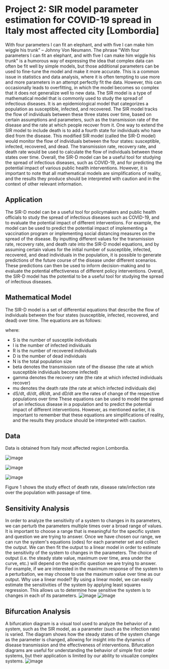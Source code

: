 # Project 2: SIR model parameter estimation for COVID-19 spread in Italy most affected city [Lombordia]

With four parameters I can fit an elephant, and with five I can make him wiggle his trunk” – Johnny Von Neumann.
The phrase "With four parameters I can fit an elephant, and with five I can make him wiggle his trunk" is a humorous way of expressing the idea that complex data can often be fit well by simple models, but those additional parameters can be used to fine-tune the model and make it more accurate. This is a common issue in statistics and data analysis, where it is often tempting to use more and more parameters in an attempt perfectly fit the data. However, this can occasionally leads to overfitting, in which the model becomes so complex that it does not generalize well to new data.
The SIR model is a type of mathematical model that is commonly used to study the spread of infectious diseases. It is an epidemiological model that categorizes a population as susceptible, infected, and recovered. The SIR model tracks the flow of individuals between these three states over time, based on certain assumptions and parameters, such as the transmission rate of the disease and the rate at which people recover from it.
One way to extend the SIR model to include death is to add a fourth state for individuals who have died from the disease. This modified SIR model (called the SIR-D model) would monitor the flow of individuals between the four states: susceptible, infected, recovered, and dead. The transmission rate, recovery rate, and death rate would be used to calculate the flow of individuals between these states over time. Overall, the SIR-D model can be a useful tool for studying the spread of infectious diseases, such as COVID-19, and for predicting the potential impact of various public health interventions. However, it is important to note that all mathematical models are simplifications of reality, and the results they produce should be interpreted with caution and in the context of other relevant information.

## Application

The SIR-D model can be a useful tool for policymakers and public health officials to study the spread of infectious diseases such as COVID-19, and to evaluate the potential impact of different interventions. For example, the model can be used to predict the potential impact of implementing a vaccination program or implementing social distancing measures on the spread of the disease.
By inputting different values for the transmission rate, recovery rate, and death rate into the SIR-D model equations, and by assuming certain values for the initial number of susceptible, infected, recovered, and dead individuals in the population, it is possible to generate predictions of the future course of the disease under different scenarios. These predictions can then be used to inform decision-making and to evaluate the potential effectiveness of different policy interventions.
Overall, the SIR-D model has the potential to be a useful tool for studying the spread of infectious diseases.

## Mathematical Model

The SIR-D model is a set of differential equations that describe the flow of individuals between the four states (susceptible, infected, recovered, and dead) over time. The equations are as follows:

 where:

- S is the number of susceptile individuals
- I is the number of infected individuals
- R is the number of recovered individuals
- D is the number of dead individuals
- N is the total population size
- beta denotes the transmission rate of the disease (the rate at which susceptible individuals become infected)
- gamma denotes the recovery rate (the rate at which infected individuals recover)
- mu denotes the death rate (the rate at which infected individuals die)
- dS/dt, dI/dt, dR/dt, and dD/dt are the rates of change of the respective populations over time
These equations can be used to model the spread of an infectious disease in a population and to predict the potential impact of different interventions. However, as mentioned earlier, it is important to remember that these equations are simplifications of reality, and the results they produce should be interpreted with caution.

## Data
Data is obtained from Italy most affected region Lombordia.

 ![image](https://user-images.githubusercontent.com/112144648/207378491-0213e920-4b98-4c10-9c20-ff6e786e3713.png)
 
![image](https://user-images.githubusercontent.com/112144648/207378564-988999a6-3264-4510-96f6-452e5ef7369d.png)

![image](https://user-images.githubusercontent.com/112144648/207378619-aaa602fe-84db-4f98-aa8f-df8d605f88ce.png)

Figure 1 shows the study effect of death rate, disease rate/infection rate over the population with passage of time.

## Sensitivity Analysis
In order to analyze the sensitivity of a system to changes in its parameters, we can perturb the parameters multiple times over a broad range of values. It is important to choose a range that is meaningful for the specific system and question we are trying to answer.
Once we have chosen our range, we can run the system's equations (odes) for each parameter set and collect the output. We can then fit the output to a linear model in order to estimate the sensitivity of the system to changes in the parameters.
The choice of output (i.e. the steady state value, maximum over time, area under the curve, etc.) will depend on the specific question we are trying to answer. For example, if we are interested in the maximum response of the system to a perturbation, we may choose to use the maximum value over time as our output.
Why use a linear model? By using a linear model, we can easily estimate the sensitivities of the system by applying least squares regression. This allows us to determine how sensitive the system is to changes in each of its parameters.
![image](https://user-images.githubusercontent.com/112144648/207379682-ae063e7b-05a2-4c9c-abd4-68450430c0a8.png)
![image](https://user-images.githubusercontent.com/112144648/207379580-6cac43d2-703b-49a5-8d9d-04aa12b9c5fa.png)
## Bifurcation Analysis
A bifurcation diagram is a visual tool used to analyze the behavior of a system, such as the SIR model, as a parameter (such as the infection rate) is varied. The diagram shows how the steady states of the system change as the parameter is changed, allowing for insight into the dynamics of disease transmission and the effectiveness of interventions. Bifurcation diagrams are useful for understanding the behavior of simple first order systems, but their application is limited by our ability to visualize complex systems.
![image](https://user-images.githubusercontent.com/112144648/207380176-764f6a60-b562-47b3-99ad-ee63cd5ddda8.png)
